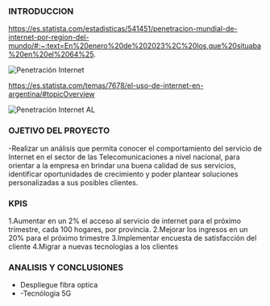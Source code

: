### INTRODUCCION

https://es.statista.com/estadisticas/541451/penetracion-mundial-de-internet-por-region-del-mundo/#:~:text=En%20enero%20de%202023%2C%20los,que%20situaba%20en%20el%2064%25.

![Penetración Internet](https://user-images.githubusercontent.com/113458958/233634459-dcbe47b0-9c54-4cec-8b9b-852165c8412b.PNG)

https://es.statista.com/temas/7678/el-uso-de-internet-en-argentina/#topicOverview

![Penetración Internet AL](https://user-images.githubusercontent.com/113458958/233636818-90de2d6b-e88d-411e-8a92-9c030ff3d0c5.PNG)

### OJETIVO DEL PROYECTO

-Realizar un análisis que permita conocer el comportamiento del servicio de Internet en el sector de las Telecomunicaciones a nivel nacional, para orientar a la empresa en brindar una buena calidad de sus servicios, identificar oportunidades de crecimiento y poder plantear soluciones personalizadas a sus posibles clientes.

### KPIS

1.Aumentar en un 2% el acceso al servicio de internet para el próximo trimestre, cada 100 hogares, por provincia.
2.Mejorar los ingresos en un 20% para el próximo trimestre
3.Implementar encuesta de satisfacción del cliente
4.Migrar a nuevas tecnologias a los clientes

### ANALISIS Y CONCLUSIONES

- Despliegue fibra optica
- -Tecnólogia 5G
